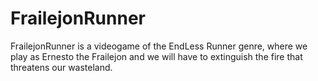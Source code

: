 # FrailejonRunner
 FrailejonRunner is a videogame of the EndLess Runner genre, where we play as Ernesto the Frailejon and we will have to extinguish the fire that threatens our wasteland.
